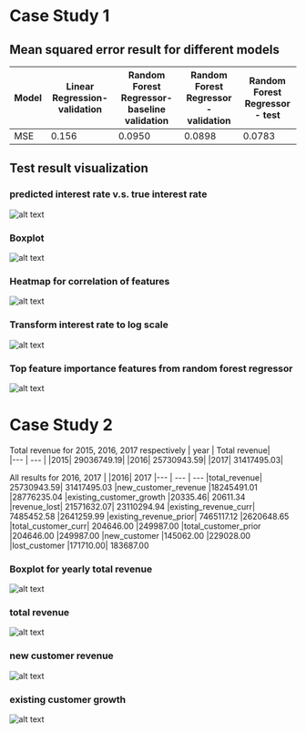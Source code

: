 # Case Study 1
## Mean squared error result for different models

| Model |	Linear Regression-validation|	Random Forest Regressor-baseline validation|Random Forest Regressor - validation|Random Forest Regressor - test|
|--- | --- |---|---|---|
|MSE|	0.156|0.0950|0.0898|0.0783|


## Test result visualization
### predicted interest rate v.s. true interest rate
![alt text](https://github.com/xx715/Case_Study/blob/main/img/Screenshot%202021-10-28%20at%2011.27.41%20PM.png)
### Boxplot
![alt text](https://github.com/xx715/Case_Study/blob/main/img/Screenshot%202021-10-28%20at%2011.42.26%20PM.png)
### Heatmap for correlation of features
![alt text](https://github.com/xx715/Case_Study/blob/main/img/Screenshot%202021-10-28%20at%2011.42.44%20PM.png)
### Transform interest rate to log scale
![alt text](https://github.com/xx715/Case_Study/blob/main/img/Screenshot%202021-10-28%20at%2011.42.55%20PM.png)
### Top feature importance features from random forest regressor
![alt text](https://github.com/xx715/Case_Study/blob/main/img/Screenshot%202021-10-28%20at%2011.43.17%20PM.png)

# Case Study 2
Total revenue for 2015, 2016, 2017 respectively
| year |	Total revenue|	
|--- | --- |
|2015|	29036749.19|
|2016|	25730943.59|
|2017|	31417495.03|

All results for 2016, 2017
| |2016|	2017
|--- | --- | --- 
|total_revenue|	25730943.59|	31417495.03
|new_customer_revenue	|18245491.01	|28776235.04
|existing_customer_growth	|20335.46|	20611.34
|revenue_lost|	21571632.07|	23110294.94
|existing_revenue_curr|	7485452.58	|2641259.99
|existing_revenue_prior|	7465117.12	|2620648.65
|total_customer_curr|	204646.00	|249987.00
|total_customer_prior	|204646.00	|249987.00
|new_customer	|145062.00	|229028.00
|lost_customer	|171710.00|	183687.00

### Boxplot for yearly total revenue
![alt text](https://github.com/xx715/Case_Study/blob/main/img/Screenshot%202021-10-28%20at%2011.55.09%20PM.png)
### total revenue
![alt text](https://github.com/xx715/Case_Study/blob/main/img/Screenshot%202021-10-28%20at%2011.55.16%20PM.png)
### new customer revenue
![alt text](https://github.com/xx715/Case_Study/blob/main/img/Screenshot%202021-10-28%20at%2011.55.21%20PM.png)
### existing customer growth
![alt text](https://github.com/xx715/Case_Study/blob/main/img/Screenshot%202021-10-28%20at%2011.55.25%20PM.png)



